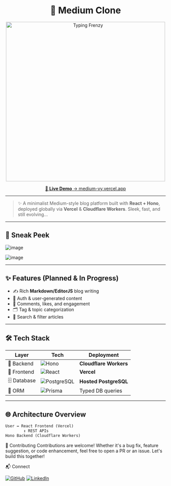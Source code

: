 <h1 align="center">
  📰 Medium Clone
</h1>

<p align="center">
  <img src="https://media3.giphy.com/media/v1.Y2lkPTc5MGI3NjExenp2NjF3NmU5YjM3c3p4c21pZHVmcHNvZW1uZjhndGc3dm5kaDJucSZlcD12MV9pbnRlcm5hbF9naWZfYnlfaWQmY3Q9Zw/pOZhmE42D1WrCWATLK/giphy.gif" width="500" alt="Typing Frenzy" />
</p>

<p align="center">
  <a href="https://medium-vy.vercel.app" target="_blank">
    🚀 <strong>Live Demo</strong> → medium-vy.vercel.app
  </a>
</p>

---

> ✨ A minimalist Medium-style blog platform built with **React + Hono**, deployed globally via **Vercel** & **Cloudflare Workers**. Sleek, fast, and still evolving...

---

## 📸 Sneak Peek

<p align="center">
  
  ![image](https://github.com/user-attachments/assets/067eb42a-a3de-4748-968f-374eafc011a4)


  ![image](https://github.com/user-attachments/assets/94c9c334-f89c-430b-8506-216b316e40e6)


</p>

---

## ✨ Features (Planned & In Progress)

- ✍️ Rich **Markdown/EditorJS** blog writing
- 🔐 Auth & user-generated content
- 💬 Comments, likes, and engagement
- 🗂️ Tag & topic categorization
- 🔎 Search & filter articles

---

## 🛠️ Tech Stack

| Layer        | Tech                                                                 | Deployment                  |
|--------------|----------------------------------------------------------------------|-----------------------------|
| 🧠 Backend    | ![Hono](https://img.shields.io/badge/Hono-Backend-blueviolet?logo=cloudflare&logoColor=white) | **Cloudflare Workers**      |
| 🎨 Frontend   | ![React](https://img.shields.io/badge/React-Frontend-61DAFB?logo=react&logoColor=black)       | **Vercel**                  |
| 🗄️ Database   | ![PostgreSQL](https://img.shields.io/badge/PostgreSQL-DB-336791?logo=postgresql&logoColor=white) | **Hosted PostgreSQL**       |
| 🎯 ORM        | ![Prisma](https://img.shields.io/badge/Prisma-ORM-2D3748?logo=prisma&logoColor=white)        | Typed DB queries            |

---

## 🌐 Architecture Overview

```txt
User ↔️ React Frontend (Vercel)
        ↕️ REST APIs
Hono Backend (Cloudflare Workers)


```

🙌 Contributing
Contributions are welcome! Whether it's a bug fix, feature suggestion, or code enhancement, feel free to open a PR or an issue. Let's build this together!

📬 Connect
<p align="left"> <a href="https://github.com/vipinYadav-dev" target="_blank"><img alt="GitHub" src="https://img.shields.io/badge/GitHub-@vipinYadav--dev-181717?style=flat&logo=github&logoColor=white" /></a> <a href="https://www.linkedin.com/in/vipinyadav/" target="_blank"><img alt="LinkedIn" src="https://img.shields.io/badge/LinkedIn-Vipin%20Yadav-blue?style=flat&logo=linkedin" /></a> </p>

